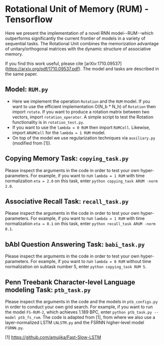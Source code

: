 # Rotational Unit of Memory (RUM) - Tensorflow

Here we present the implementation of a novel RNN model--RUM--which outperforms significantly the current frontier of models in a variety of sequential tasks. The Rotational Unit combines the memorization advantage of unitary/orthogonal matrices with the dynamic structure of associative memory.
    
If you find this work useful, please cite [arXiv:1710.09537] (https://arxiv.org/pdf/1710.09537.pdf). The model and tasks are described in the same paper. 

## Model: `RUM.py`
- Here we implement the operation `Rotation` and the `RUM` model. If you want to use the efficient implementation O(N_b * N_h) of `Rotation` then import `rotate`. If you want to produce a rotation matrix between two vectors, import `rotation_operator`. A simple script to test the Rotation functionality is in `rotation_test.py`. 
- If you want to use the `lambda = 0 RUM` then import `RUMCell`. Likewise, import `ARUMCell` for the `lambda = 1 RUM` model.
- On top of the model we use regularization techniques via `auxiliary.py` (modified from [1]). 
## Copying Memory Task: `copying_task.py` 
Please inspect the arguments in the code in order to test your own hyper-parameters. For example, if you want to run `lambda = 1 RUM` with time normalization `eta = 2.0` on this task, enter `python copying_task ARUM -norm 2.0`. 
## Associative Recall Task: `recall_task.py`
Please inspect the arguments in the code in order to test your own hyper-parameters. For example, if you want to run `lambda = 1 RUM` with time normalization `eta = 0.1` on this task, enter `python recall_task ARUM -norm 0.1`. 
## bAbI Question Answering Task: `babi_task.py` 
Please inspect the arguments in the code in order to test your own hyper-parameters. For example, if you want to run `lambda = 0 RUM` without time normalization on subtask number 5, enter `python copying_task RUM 5`. 
## Penn Treebank Character-level Language modeling Task: `ptb_task.py`
Please inspect the arguments in the code and the models in `ptb_configs.py` in order to conduct your own grid search. For example, if you want to run the model `FS-RUM-2`, which achieves 1.189 BPC, enter `python ptb_task.py --model ptb_fs_rum`. The code is adapted from [1], from where we also use a layer-normalized LSTM `LNLSTM.py` and the FSRNN higher-level model `FSRNN.py`.

[1] https://github.com/amujika/Fast-Slow-LSTM
